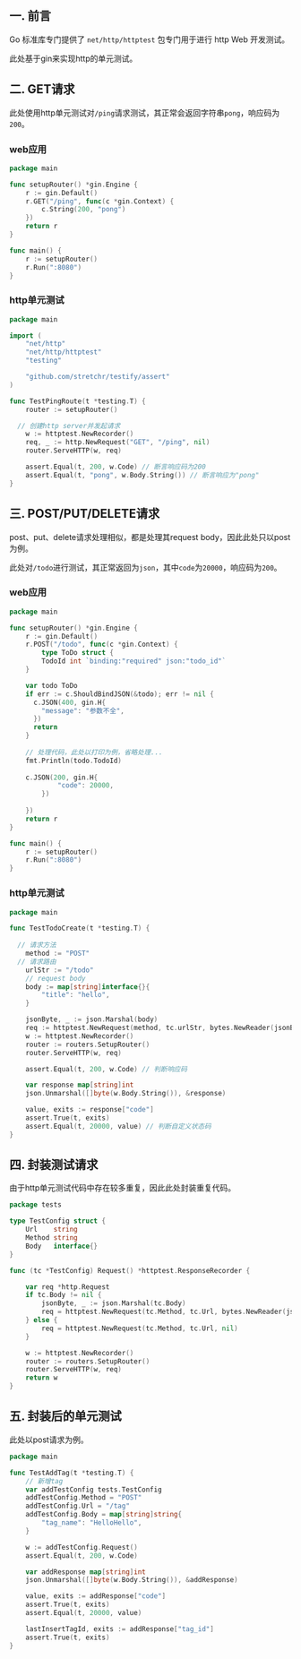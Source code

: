 ## 一. 前言

Go 标准库专门提供了 `net/http/httptest` 包专门用于进行 http Web 开发测试。

此处基于gin来实现http的单元测试。



## 二. GET请求

此处使用http单元测试对`/ping`请求测试，其正常会返回字符串`pong`，响应码为`200`。

### web应用

```go
package main

func setupRouter() *gin.Engine {
	r := gin.Default()
	r.GET("/ping", func(c *gin.Context) {
		c.String(200, "pong")
	})
	return r
}

func main() {
	r := setupRouter()
	r.Run(":8080")
}
```

### http单元测试

```go
package main

import (
	"net/http"
	"net/http/httptest"
	"testing"

	"github.com/stretchr/testify/assert"
)

func TestPingRoute(t *testing.T) {
	router := setupRouter()

  // 创建http server并发起请求
	w := httptest.NewRecorder()
	req, _ := http.NewRequest("GET", "/ping", nil)
	router.ServeHTTP(w, req)

	assert.Equal(t, 200, w.Code) // 断言响应码为200
	assert.Equal(t, "pong", w.Body.String()) // 断言响应为"pong"
}
```



## 三. POST/PUT/DELETE请求

post、put、delete请求处理相似，都是处理其request body，因此此处只以post为例。

此处对`/todo`进行测试，其正常返回为`json`，其中`code`为`20000`，响应码为`200`。

### web应用

```go
package main

func setupRouter() *gin.Engine {
	r := gin.Default()
	r.POST("/todo", func(c *gin.Context) {
		type ToDo struct {
		TodoId int `binding:"required" json:"todo_id"`
    }

    var todo ToDo
    if err := c.ShouldBindJSON(&todo); err != nil {
      c.JSON(400, gin.H{
        "message": "参数不全",
      })
      return
    }
    
    // 处理代码，此处以打印为例，省略处理...
    fmt.Println(todo.TodoId)
    
    c.JSON(200, gin.H{
			"code": 20000,
		})
    
	})
	return r
}

func main() {
	r := setupRouter()
	r.Run(":8080")
}
```

### http单元测试

```go
package main

func TestTodoCreate(t *testing.T) {
  
  // 请求方法
	method := "POST"
  // 请求路由
	urlStr := "/todo"
	// request body
	body := map[string]interface{}{
		"title": "hello",
	}

	jsonByte, _ := json.Marshal(body)
	req := httptest.NewRequest(method, tc.urlStr, bytes.NewReader(jsonByte))
	w := httptest.NewRecorder()
	router := routers.SetupRouter()
	router.ServeHTTP(w, req)

	assert.Equal(t, 200, w.Code) // 判断响应码

	var response map[string]int
	json.Unmarshal([]byte(w.Body.String()), &response)

	value, exits := response["code"]
	assert.True(t, exits)
	assert.Equal(t, 20000, value) // 判断自定义状态码
}
```



## 四. 封装测试请求

由于http单元测试代码中存在较多重复，因此此处封装重复代码。

```go
package tests

type TestConfig struct {
	Url    string
	Method string
	Body   interface{}
}

func (tc *TestConfig) Request() *httptest.ResponseRecorder {

	var req *http.Request
	if tc.Body != nil {
		jsonByte, _ := json.Marshal(tc.Body)
		req = httptest.NewRequest(tc.Method, tc.Url, bytes.NewReader(jsonByte))
	} else {
		req = httptest.NewRequest(tc.Method, tc.Url, nil)
	}

	w := httptest.NewRecorder()
	router := routers.SetupRouter()
	router.ServeHTTP(w, req)
	return w
}
```



## 五. 封装后的单元测试

此处以post请求为例。

```go
package main

func TestAddTag(t *testing.T) {
	// 新增tag
	var addTestConfig tests.TestConfig
	addTestConfig.Method = "POST"
	addTestConfig.Url = "/tag"
	addTestConfig.Body = map[string]string{
		"tag_name": "HelloHello",
	}

	w := addTestConfig.Request()
	assert.Equal(t, 200, w.Code)

	var addResponse map[string]int
	json.Unmarshal([]byte(w.Body.String()), &addResponse)

	value, exits := addResponse["code"]
	assert.True(t, exits)
	assert.Equal(t, 20000, value)

	lastInsertTagId, exits := addResponse["tag_id"]
	assert.True(t, exits)
}
```


